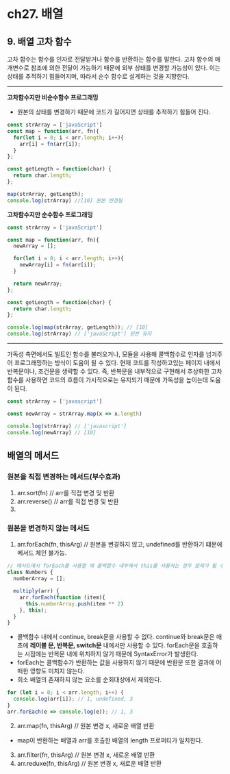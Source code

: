 # ch27. 배열

## 9. 배열 고차 함수

고차 함수는 함수를 인자로 전달받거나 함수를 반환하는 함수를 말한다.
고차 함수의 매개변수로 참조에 의한 전달이 가능하기 때문에 외부 상태를 변경할 가능성이 있다. 이는 상태를 추적하기 힘들어지며, 따라서 순수 함수로 설계하는 것을 지향한다.


---
**고차함수지만 비순수함수 프로그래밍**
- 원본의 상태를 변경하기 때문에 코드가 길어지면 상태를 추적하기 힘들어 진다.

```js
const strArray = ['javaScript']
const map = function(arr, fn){
  for(let i = 0; i < arr.length; i++){
    arr[i] = fn(arr[i]);
  }
};

const getLength = function(char) {
  return char.length;
};

map(strArray, getLength);
console.log(strArray) //[10] 원본 변경됨
```

**고차함수지만 순수함수 프로그래밍**
```js
const strArray = ['javaScript']

const map = function(arr, fn){
  newArray = [];

  for(let i = 0; i < arr.length; i++){
    newArray[i] = fn(arr[i]);
  }

  return newArray;
};

const getLength = function(char) {
  return char.length;
};

console.log(map(strArray, getLength)); // [10]
console.log(strArray) // ['javaScript'] 원본 유지
```
---

가독성 측면에서도 빌트인 함수를 불러오거나, 모듈을 사용해 콜백함수로 인자를 넘겨주어 프로그래밍하는 방식이 도움이 될 수 있다. 현재 코드를 작성하고있는 페이지 내에서 반복문이나, 조건문을 생략할 수 있다. 즉, 반복문을 내부적으로 구현해서 추상화한 고차 함수를 사용하면 코드의 흐름이 가시적으로는 유지되기 때문에 가독성을 높이는데 도움이 된다.

```js
const strArray = ['javascript']

const newArray = strArray.map(x => x.length)

console.log(strArray) // ['javascript']
console.log(newArray) // [10]
```

## 배열의 메서드
### 원본을 직접 변경하는 메서드(부수효과)
1. arr.sort(fn) // arr를 직접 변경 및 반환
2. arr.reverse() // arr를 직접 변경 및 반환
3.

### 원본을 변경하지 않는 메서드
1. arr.forEach(fn, thisArg) // 원본을 변경하지 않고, undefined를 반환하기 떄문에 메서드 체인 불가능.
```js
// 메서드에서 forEach를 사용할 때 콜백함수 내부에서 this를 사용하는 경우 문제가 될 수 있다. 이때 콜백함수가 사용할 this를 두번째 인자로 넘겨줄 수 있다.
class Numbers {
  numberArray = [];

  multiply(arr) {
    arr.forEach(function (item){
      this.numberArray.push(item ** 2)
    }, this);
  }
}
```
  - 콜백함수 내에서 continue, break문을 사용할 수 없다. continue와 break문은 애초에 **레이블 문, 반복문, switch문** 내에서만 사용할 수 있다. forEach문을 호출하는 시점에는 반복문 내에 위치하지 않기 때문에 SyntaxError가 발생한다.
  - forEach는 콜백함수가 반환하는 값을 사용하지 않기 때문에 반환문 또한 결과에 어떠한 영향도 미치지 않는다.
  - 희소 배열의 존재하지 않는 요소를 순회대상에서 제외한다.
  ```js
  for (let i = 0; i < arr.length; i++) {
    console.log(arr[i]); // 1, undefined, 3
  }
  arr.forEach(e => console.log(e)); // 1, 3
```
2. arr.map(fn, thisArg) // 원본 변경 x, 새로운 배열 반환
  - map이 반환하는 배열과 arr를 호출한 배열의 length 프로퍼티가 일치한다.
3. arr.filter(fn, thisArg) // 원본 변경 x, 새로운 배열 반환
4. arr.reduxe(fn, thisArg) // 원본 변경 x, 새로운 배열 반환
